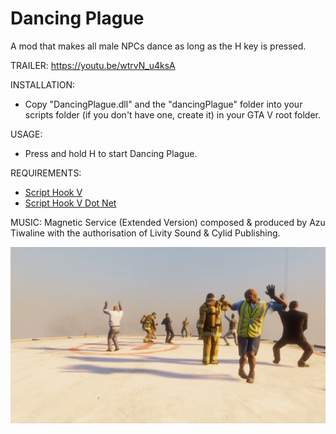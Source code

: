 # Dancing Plague
A mod that makes all male NPCs dance as long as the H key is pressed.

TRAILER:
https://youtu.be/wtrvN_u4ksA

INSTALLATION:
- Copy "DancingPlague.dll" and the "dancingPlague" folder into your scripts folder (if you don't have one, create it) in your GTA V root folder.

USAGE:
- Press and hold H to start Dancing Plague.

REQUIREMENTS:
- [Script Hook V](http://www.dev-c.com/gtav/scripthookv/)
- [Script Hook V Dot Net](https://github.com/crosire/scripthookvdotnet/releases)

MUSIC:
Magnetic Service (Extended Version) composed & produced by Azu Tiwaline with the authorisation of Livity Sound & Cylid Publishing.

![Dancing_Plague](screenshots/dancingPlague_screenshot1.jpg)
